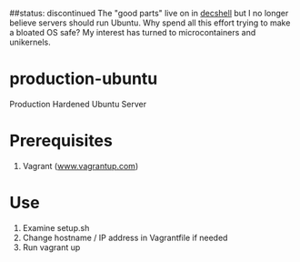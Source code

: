 ##status: discontinued
The "good parts" live on in [decshell](https://github.com/wmhilton/decshell) but I no longer believe servers should run Ubuntu. Why spend all this effort trying to make a bloated OS safe? My interest has turned to microcontainers and unikernels.

# production-ubuntu
Production Hardened Ubuntu Server

# Prerequisites
1. Vagrant (www.vagrantup.com)

# Use
1. Examine setup.sh
2. Change hostname / IP address in Vagrantfile if needed
2. Run vagrant up
